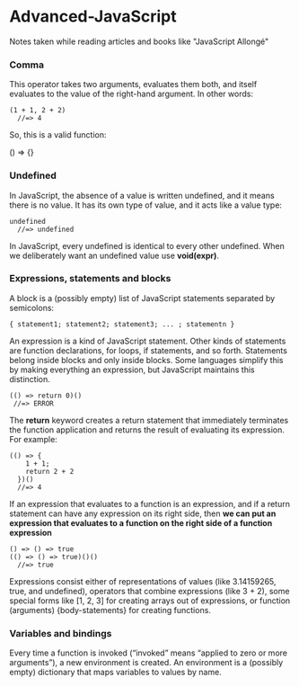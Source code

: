 # Advanced-JavaScript
Notes taken while reading articles and books like "JavaScript Allongé"

### Comma 
This operator takes two arguments, evaluates them both, and itself evaluates to the value of the right-hand argument. In other words:
```
(1 + 1, 2 + 2)
  //=> 4
```

So, this is a valid function:

() => {}

### Undefined
In JavaScript, the absence of a value is written undefined, and it means there is no value. It has its own type of value, and it acts like a value type:

```
undefined
  //=> undefined
```
In JavaScript, every undefined is identical to every other undefined.
When we deliberately want an undefined value use **void(expr)**.

### Expressions, statements and blocks
A block is a (possibly empty) list of JavaScript statements separated by semicolons:

```{ statement1; statement2; statement3; ... ; statementn }```

An expression is a kind of JavaScript statement. Other kinds of statements are function declarations, for loops, if statements, and so forth.
Statements belong inside blocks and only inside blocks. Some languages simplify this by making everything an expression, but JavaScript maintains this distinction.
```
(() => return 0)()
 //=> ERROR
```

The **return** keyword creates a return statement that immediately terminates the function application and returns the result of evaluating its expression. For example:
```
(() => {
    1 + 1;
    return 2 + 2
  })()
  //=> 4
```

If an expression that evaluates to a function is an expression, and if a return statement can have any expression on its right side, then
**we can put an expression that evaluates to a function on the right side of a function expression**

```
() => () => true
(() => () => true)()()
  //=> true
```

Expressions consist either of representations of values (like 3.14159265, true, and undefined), operators that combine 
expressions (like 3 + 2), some special forms like [1, 2, 3] for creating arrays out of expressions, 
or function (arguments) {body-statements} for creating functions.

### Variables and bindings

Every time a function is invoked (“invoked” means “applied to zero or more arguments”), a new environment is created. An environment is a (possibly empty) dictionary that maps variables to values by name.

